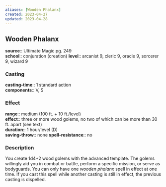 ```yaml
---
aliases: [Wooden Phalanx]
created: 2023-04-27
updated: 2023-04-28
---
```


## Wooden Phalanx

**source**:: Ultimate Magic pg. 249  
**school**:: conjuration (creation)
**level**:: arcanist 9, cleric 9, oracle 9, sorcerer 9, wizard 9

### Casting

**casting-time**:: 1 standard action  
**components**:: V, S

### Effect

**range**:: medium (100 ft. + 10 ft./level)  
**effect**:: three or more wood golems, no two of which can be more than 30 ft. apart (see text)  
**duration**:: 1 hour/level (D)  
**saving-throw**:: none
**spell-resistance**:: no

### Description

You create 1d4+2 wood golems with the advanced template. The golems willingly aid you in combat or battle, perform a specific mission, or serve as bodyguards. You can only have one *wooden phalanx* spell in effect at one time. If you cast this spell while another casting is still in effect, the previous casting is dispelled.
